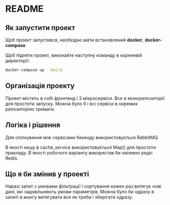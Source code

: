 # README

## Як запустити проект

Щоб проект запустився, необхідно мати встановлений **docker**, **docker-compose**

Щоб підняти проект, виконайте наступну команду в кореневій директорії:

```bash
docker-compose up --build
```
## Організація проекту
Проект містить в собі фронтенд і 3 мікросервіси. Все в монорепозиторії для простоти запуску. Можна було б і всі сервіси в окремих репозиторіях тримати.

## Логіка і рішення
Для спілкування між сервісами бекенду використовується RabbitMQ.

В якості кешу в cache_service використовується Map() для простоти прикладу.
В якості робочого варіанту використав би напевно редіс Redis.

## Що я би змінив у проекті
Наразі запит з умовами фільтрації і сортування кожен раз витягує нові дані, які задовільняють умови параметрів. Можна було би одразу в запиті в монгу витягувати все як треба і зберігати одразу.

